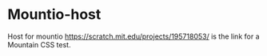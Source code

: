 # Mountio-host
Host for mountio
https://scratch.mit.edu/projects/195718053/ is the link for a Mountain CSS test.
